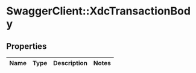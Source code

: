 # SwaggerClient::XdcTransactionBody

## Properties
Name | Type | Description | Notes
------------ | ------------- | ------------- | -------------

